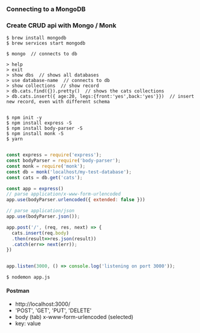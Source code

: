 ### Connecting to a MongoDB
### Create CRUD api with Mongo / Monk

```
$ brew install mongodb
$ brew services start mongodb

$ mongo  // connects to db

> help
> exit
> show dbs  // shows all databases
> use database-name  // connects to db
> show collections  // show record
> db.cats.find({}).pretty()  // shows the cats collections
> db.cats.insert({ age:20, legs:{front:'yes',back:'yes'}})  // insert new record, even with different schema


```

```terminal
$ npm init -y
$ npm install express -S
$ npm install body-parser -S
$ npm install monk -S
$ yarn

```


```js

const express = require('express');
const bodyParser = require('body-parser');
const monk = require('monk');
const db = monk('localhost/my-test-database');
const cats = db.get('cats');

const app = express()
// parse application/x-www-form-urlencoded
app.use(bodyParser.urlencoded({ extended: false }))

// parse application/json
app.use(bodyParser.json());

app.post('/', (req, res, next) => {
  cats.insert(req.body)
  .then(result=>res.json(result))
  .catch(err=> next(err));
})


app.listen(3000, () => console.log('listening on port 3000'));

```

```terminal
$ nodemon app.js

```

#### Postman
- http://localhost:3000/
- 'POST', 'GET', 'PUT', 'DELETE'
- body (tab) x-www-form-urlencoded (selected)
- key: value

